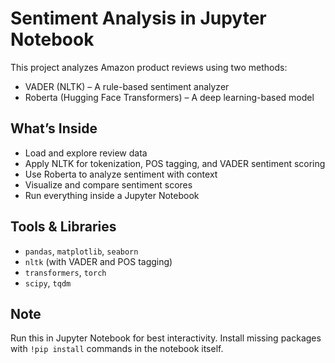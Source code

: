 # Sentiment Analysis in Jupyter Notebook

This project analyzes Amazon product reviews using two methods:

* VADER (NLTK) – A rule-based sentiment analyzer
* Roberta (Hugging Face Transformers) – A deep learning-based model

##  What’s Inside

* Load and explore review data
* Apply NLTK for tokenization, POS tagging, and VADER sentiment scoring
* Use Roberta to analyze sentiment with context
* Visualize and compare sentiment scores
* Run everything inside a Jupyter Notebook

##  Tools & Libraries

* `pandas`, `matplotlib`, `seaborn`
* `nltk` (with VADER and POS tagging)
* `transformers`, `torch`
* `scipy`, `tqdm`

##  Note

Run this in Jupyter Notebook for best interactivity.
Install missing packages with `!pip install` commands in the notebook itself.


